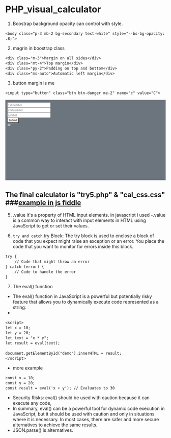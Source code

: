 # PHP_visual_calculator
1. Boostrap background opacity can control with style.
```
<body class="p-3 mb-2 bg-secondary text-white" style="--bs-bg-opacity: .8;">

``` 
2. magrin in boostrap class
```
<div class="m-3">Margin on all sides</div>
<div class="mt-4">Top margin</div>
<div class="py-2">Padding on top and bottom</div>
<div class="ms-auto">Automatic left margin</div>

```
3. button margin is me
```
<input type="button" class="btn btn-danger me-2" name="c" value="C">
```

![Calculator](/picture/calculator.png)


## The final calculator is "try5.php" & "cal_css.css" ###[example in js fiddle](https://jsfiddle.net/6j93q4L5/)

5. .value it's a property of HTML input elements. in javascript i used
 -.value is a common way to interact with input elements in HTML using JavaScript to get or set their values.

6.  `try and catch` try Block: The try block is used to enclose a block of code that you expect might raise an exception or an error. You place the code that you want to monitor for errors inside this block. 

``` 
try {
    // Code that might throw an error
} catch (error) {
    // Code to handle the error
}

```

7. The eval() function 
- The eval() function in JavaScript is a powerful but potentially risky feature that allows you to dynamically execute code represented as a string. 
- 

```
<script>
let x = 10;
let y = 20;
let text = "x * y";
let result = eval(text);

document.getElementById("demo").innerHTML = result;
</script>

```
- more example
```
const x = 10;
const y = 20;
const result = eval('x + y'); // Evaluates to 30

```
- Security Risks: eval() should be used with caution because it can execute any code, 
- In summary, eval() can be a powerful tool for dynamic code execution in JavaScript, but it should be used with caution and only in situations where it is necessary. In most cases, there are safer and more secure alternatives to achieve the same results.
- JSON.parse() is alternatives.

